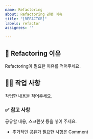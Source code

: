 ```yaml
---
name: Refactoring
about: Refactoring 관련 이슈
title: "[REFACTOR]"
labels: refactor
assignees: ''

---
```


## 📌 Refactoring 이유

Refactoring이 필요한 이유를 적어주세요.

## 👩‍💻 작업 사항

작업한 내용을 적어주세요.

### ✅ 참고 사항

공유할 내용, 스크린샷 등을 넣어 주세요.

- 추가적인 공유가 필요한 사항은 Comment
